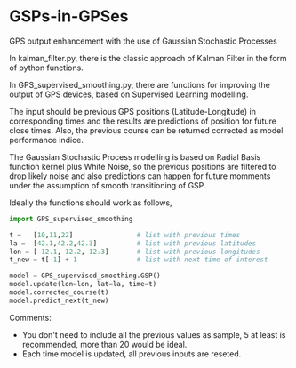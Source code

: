 # GSPs-in-GPSes
GPS output enhancement with the use of Gaussian Stochastic Processes

In kalman_filter.py, there is the classic approach of Kalman Filter in the form of python functions.

In GPS_supervised_smoothing.py, there are functions for improving the output of GPS devices, based on Supervised Learning modelling. 

The input should be previous GPS positions (Latitude-Longitude) in corresponding times and the results are predictions of position for future close times. Also, the previous course can be returned corrected as model performance indice.

The Gaussian Stochastic Process modelling is based on Radial Basis function kernel plus White Noise, so the previous positions are filtered to drop likely noise and also predictions can happen for future momments under the assumption of smooth transitioning of GSP.

Ideally the functions should work as follows,
```python
import GPS_supervised_smoothing

t =   [10,11,22]                # list with previous times
la =  [42.1,42.2,42.3]          # list with previous latitudes
lon = [-12.1,-12.2,-12.3]       # list with previous longitudes
t_new = t[-1] + 1               # list with next time of interest

model = GPS_supervised_smoothing.GSP()
model.update(lon=lon, lat=la, time=t)
model.corrected_course(t)
model.predict_next(t_new)
```

Comments:
- You don't need to include all the previous values as sample, 5 at least is recommended, more than 20 would be ideal.
- Each time model is updated, all previous inputs are reseted.
